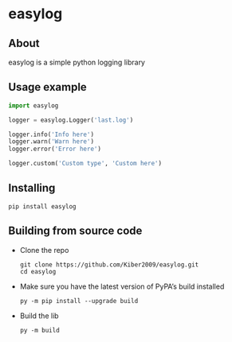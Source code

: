 # easylog
## About
easylog is a simple python logging library
## Usage example
```python
import easylog

logger = easylog.Logger('last.log')

logger.info('Info here')
logger.warn('Warn here')
logger.error('Error here')

logger.custom('Custom type', 'Custom here')
```
## Installing
```shell
pip install easylog
```
## Building from source code
* Clone the repo
  ```shell
  git clone https://github.com/Kiber2009/easylog.git
  cd easylog
  ```
* Make sure you have the latest version of PyPA’s build installed
  ```shell
  py -m pip install --upgrade build
  ```
* Build the lib
  ```shell
  py -m build
  ```